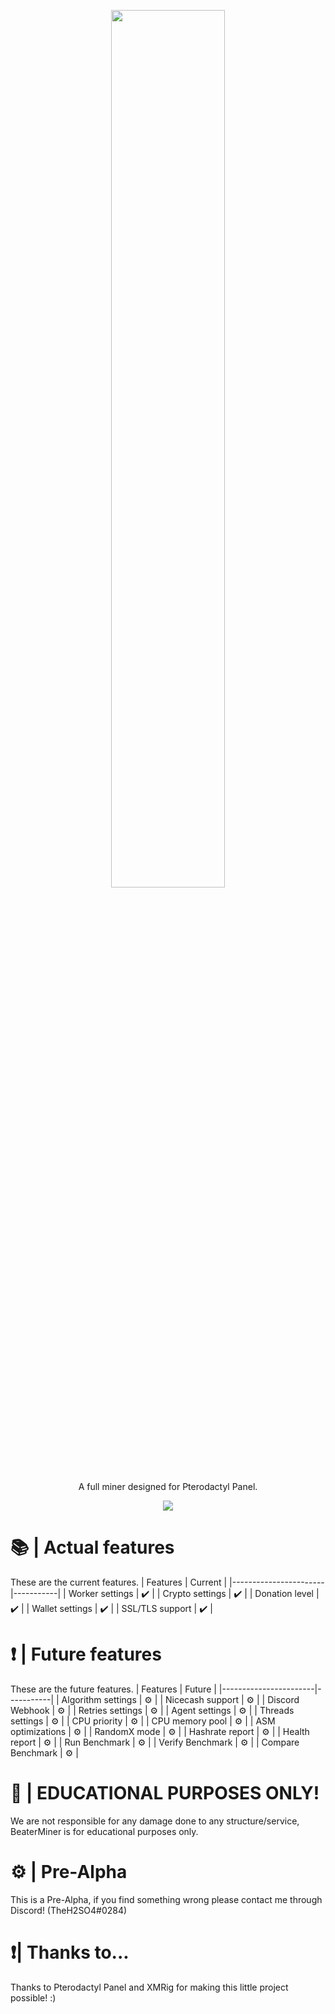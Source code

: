 <p align="center"><img src="https://i.imgur.com/Gt7efPR.png" width=60% /></p>
<p align="center">A full miner designed for Pterodactyl Panel.</p>
<p align="center"><img src="https://img.shields.io/badge/Made%20with-JS-FFFB00" /></p>

# 📚 | Actual features
These are the current features.
| Features               | Current |
|-----------------------|-----------|
| Worker settings       | ✔️         |
| Crypto settings       | ✔️         |
| Donation level        | ✔️         |
| Wallet settings       | ✔️         |
| SSL/TLS support       | ✔️         |

# ❗ | Future features
These are the future features.
| Features               | Future |
|-----------------------|-----------|
| Algorithm settings    | ⚙️         |
| Nicecash support      | ⚙️         |
| Discord Webhook       | ⚙️         |
| Retries settings      | ⚙️         |
| Agent settings        | ⚙️         |
| Threads settings      | ⚙️         |
| CPU priority          | ⚙️         |
| CPU memory pool       | ⚙️         |
| ASM optimizations     | ⚙️         |
| RandomX mode          | ⚙️         |
| Hashrate report       | ⚙️         |
| Health report         | ⚙️         |
| Run Benchmark         | ⚙️         |
| Verify Benchmark      | ⚙️         |
| Compare Benchmark     | ⚙️         |

# 🥽 | EDUCATIONAL PURPOSES ONLY!
We are not responsible for any damage done to any structure/service, BeaterMiner is for educational purposes only.

# ⚙️ | Pre-Alpha
This is a Pre-Alpha, if you find something wrong please contact me through Discord! (TheH2SO4#0284)

# ❗| Thanks to...
Thanks to Pterodactyl Panel and XMRig for making this little project possible! :)